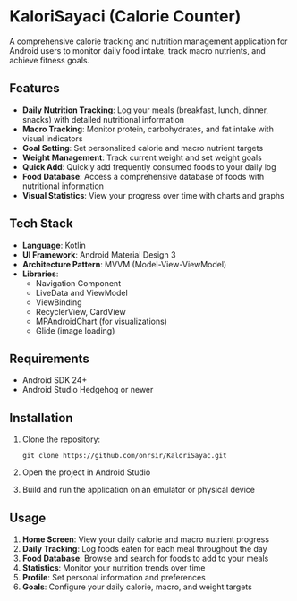 # KaloriSayaci (Calorie Counter)

A comprehensive calorie tracking and nutrition management application for Android users to monitor daily food intake, track macro nutrients, and achieve fitness goals.

## Features

- **Daily Nutrition Tracking**: Log your meals (breakfast, lunch, dinner, snacks) with detailed nutritional information
- **Macro Tracking**: Monitor protein, carbohydrates, and fat intake with visual indicators
- **Goal Setting**: Set personalized calorie and macro nutrient targets
- **Weight Management**: Track current weight and set weight goals
- **Quick Add**: Quickly add frequently consumed foods to your daily log
- **Food Database**: Access a comprehensive database of foods with nutritional information
- **Visual Statistics**: View your progress over time with charts and graphs

## Tech Stack

- **Language**: Kotlin
- **UI Framework**: Android Material Design 3
- **Architecture Pattern**: MVVM (Model-View-ViewModel)
- **Libraries**:
  - Navigation Component
  - LiveData and ViewModel
  - ViewBinding
  - RecyclerView, CardView
  - MPAndroidChart (for visualizations)
  - Glide (image loading)

## Requirements

- Android SDK 24+
- Android Studio Hedgehog or newer

## Installation

1. Clone the repository:
   ```
   git clone https://github.com/onrsir/KaloriSayac.git
   ```

2. Open the project in Android Studio

3. Build and run the application on an emulator or physical device

## Usage

1. **Home Screen**: View your daily calorie and macro nutrient progress
2. **Daily Tracking**: Log foods eaten for each meal throughout the day
3. **Food Database**: Browse and search for foods to add to your meals
4. **Statistics**: Monitor your nutrition trends over time
5. **Profile**: Set personal information and preferences
6. **Goals**: Configure your daily calorie, macro, and weight targets

